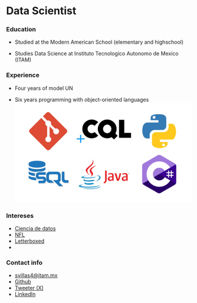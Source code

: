 # Data Scientist

### Education
+ Studied at the Modern American School (elementary and highschool)

+ Studies Data Science at Instituto Tecnologico Autonomo de Mexico (ITAM)

### Experience

+ Four years of model UN

+ Six years programming with object-oriented languages
![Local Image](Experiencia.jpg)

### Intereses
+ [Ciencia de datos](https://www.linkedin.com/pulse/blog-santiago-villasenor-cckte/)
+ [NFL](https://www.linkedin.com/pulse/texans-2023-nfl-draft-santiago-villasenor-htafe/)
+ [Letterboxed](https://boxd.it/e0xcc)
+ 
### Contact info
+ svillas4@itam.mx
+ [Github](https://github.com/SantiVillaRam7)
+ [Tweeter (X)](https://twitter.com/SantiagoVR49)
+ [LinkedIn](https://www.linkedin.com/in/santiago-villasenor-ba350b2a4/)
